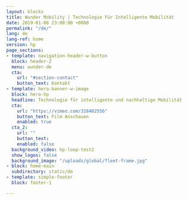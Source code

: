 ```yaml
---
layout: blocks
title: Wunder Mobility | Technologie Für Intelligente Mobilität
date: 2019-01-08 23:00:00 +0000
permalink: "/de/"
lang: de
lang-ref: home
version: hp
page_sections:
- template: navigation-header-w-button
  block: header-2
  menu: wunder-de
  cta:
    url: "#section-contact"
    button_text: Kontakt
- template: hero-banner-w-image
  block: hero-hp
  headline: Technologie für intelligente und nachhaltige Mobilität
  cta:
    url: "https://vimeo.com/318402556"
    button_text: Film Anschauen
    enabled: true
  cta_2:
    url: ""
    button_text:
    enabled: false
  background_video: hp-loop-test2
  show_logos: false
  background_image: "/uploads/global/fleet-frame.jpg"
- block: home-main
  subdirectory: static/de
- template: simple-footer
  block: footer-1

---
```

